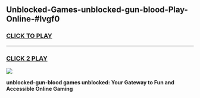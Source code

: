 
## Unblocked-Games-unblocked-gun-blood-Play-Online-#lvgf0
<h3>
<a href="https://premium.freeplayer.one?title=unblocked-gun-blood&ref=27F">CLICK TO PLAY</a></h3>
<hr>

<h3>
<a href="https://premium.freeplayer.one?title=unblocked-gun-blood&ref=27F">CLICK 2 PLAY</a>
  
</h3>

<a href="https://premium.freeplayer.one?title=unblocked-gun-blood&ref=27F"><img src="https://clearcache.store/games.png"></a>


**unblocked-gun-blood games unblocked: Your Gateway to Fun and Accessible Online Gaming**
